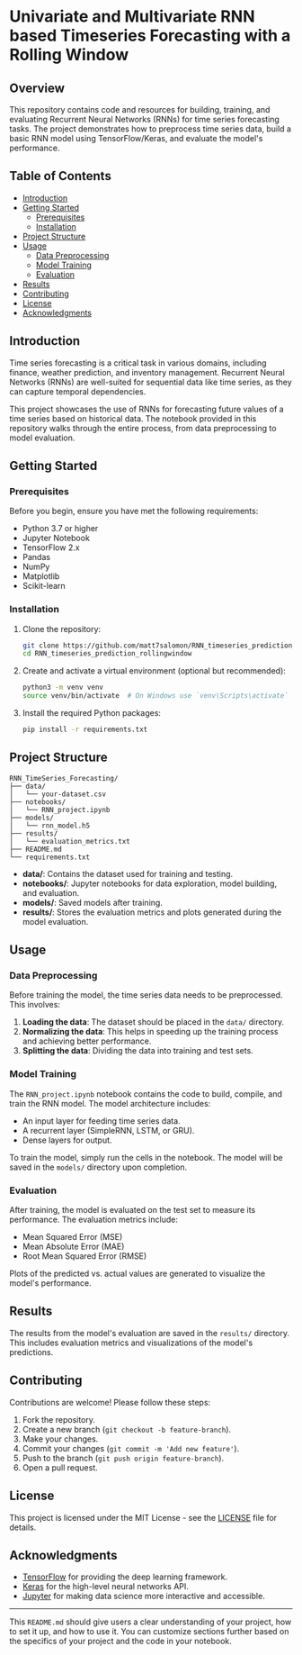 # Univariate and Multivariate RNN based Timeseries Forecasting with a Rolling Window

## Overview

This repository contains code and resources for building, training, and evaluating Recurrent Neural Networks (RNNs) for time series forecasting tasks. The project demonstrates how to preprocess time series data, build a basic RNN model using TensorFlow/Keras, and evaluate the model's performance.

## Table of Contents

- [Introduction](#introduction)
- [Getting Started](#getting-started)
  - [Prerequisites](#prerequisites)
  - [Installation](#installation)
- [Project Structure](#project-structure)
- [Usage](#usage)
  - [Data Preprocessing](#data-preprocessing)
  - [Model Training](#model-training)
  - [Evaluation](#evaluation)
- [Results](#results)
- [Contributing](#contributing)
- [License](#license)
- [Acknowledgments](#acknowledgments)

## Introduction

Time series forecasting is a critical task in various domains, including finance, weather prediction, and inventory management. Recurrent Neural Networks (RNNs) are well-suited for sequential data like time series, as they can capture temporal dependencies.

This project showcases the use of RNNs for forecasting future values of a time series based on historical data. The notebook provided in this repository walks through the entire process, from data preprocessing to model evaluation.

## Getting Started

### Prerequisites

Before you begin, ensure you have met the following requirements:

- Python 3.7 or higher
- Jupyter Notebook
- TensorFlow 2.x
- Pandas
- NumPy
- Matplotlib
- Scikit-learn

### Installation

1. Clone the repository:

   ```bash
   git clone https://github.com/matt7salomon/RNN_timeseries_prediction_rollingwindow.git
   cd RNN_timeseries_prediction_rollingwindow
   ```

2. Create and activate a virtual environment (optional but recommended):

   ```bash
   python3 -m venv venv
   source venv/bin/activate  # On Windows use `venv\Scripts\activate`
   ```

3. Install the required Python packages:

   ```bash
   pip install -r requirements.txt
   ```

## Project Structure

```
RNN_TimeSeries_Forecasting/
├── data/
│   └── your-dataset.csv
├── notebooks/
│   └── RNN_project.ipynb
├── models/
│   └── rnn_model.h5
├── results/
│   └── evaluation_metrics.txt
├── README.md
└── requirements.txt
```

- **data/**: Contains the dataset used for training and testing.
- **notebooks/**: Jupyter notebooks for data exploration, model building, and evaluation.
- **models/**: Saved models after training.
- **results/**: Stores the evaluation metrics and plots generated during the model evaluation.

## Usage

### Data Preprocessing

Before training the model, the time series data needs to be preprocessed. This involves:

1. **Loading the data**: The dataset should be placed in the `data/` directory.
2. **Normalizing the data**: This helps in speeding up the training process and achieving better performance.
3. **Splitting the data**: Dividing the data into training and test sets.

### Model Training

The `RNN_project.ipynb` notebook contains the code to build, compile, and train the RNN model. The model architecture includes:

- An input layer for feeding time series data.
- A recurrent layer (SimpleRNN, LSTM, or GRU).
- Dense layers for output.

To train the model, simply run the cells in the notebook. The model will be saved in the `models/` directory upon completion.

### Evaluation

After training, the model is evaluated on the test set to measure its performance. The evaluation metrics include:

- Mean Squared Error (MSE)
- Mean Absolute Error (MAE)
- Root Mean Squared Error (RMSE)

Plots of the predicted vs. actual values are generated to visualize the model's performance.

## Results

The results from the model's evaluation are saved in the `results/` directory. This includes evaluation metrics and visualizations of the model's predictions.

## Contributing

Contributions are welcome! Please follow these steps:

1. Fork the repository.
2. Create a new branch (`git checkout -b feature-branch`).
3. Make your changes.
4. Commit your changes (`git commit -m 'Add new feature'`).
5. Push to the branch (`git push origin feature-branch`).
6. Open a pull request.

## License

This project is licensed under the MIT License - see the [LICENSE](LICENSE) file for details.

## Acknowledgments

- [TensorFlow](https://www.tensorflow.org/) for providing the deep learning framework.
- [Keras](https://keras.io/) for the high-level neural networks API.
- [Jupyter](https://jupyter.org/) for making data science more interactive and accessible.

---

This `README.md` should give users a clear understanding of your project, how to set it up, and how to use it. You can customize sections further based on the specifics of your project and the code in your notebook.
